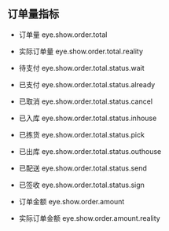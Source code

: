 ## 订单量指标
* 订单量  eye.show.order.total
* 实际订单量  eye.show.order.total.reality
* 待支付  eye.show.order.total.status.wait
* 已支付  eye.show.order.total.status.already
* 已取消  eye.show.order.total.status.cancel
* 已入库  eye.show.order.total.status.inhouse
* 已拣货  eye.show.order.total.status.pick
* 已出库  eye.show.order.total.status.outhouse
* 已配送  eye.show.order.total.status.send
* 已签收  eye.show.order.total.status.sign

* 订单金额  eye.show.order.amount
* 实际订单金额  eye.show.order.amount.reality

